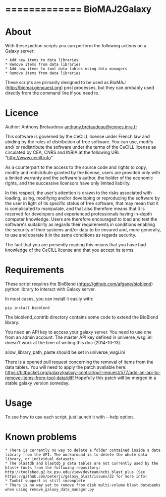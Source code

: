 =============
BioMAJ2Galaxy
=============

About
=====

With these python scripts you can perform the following actions on a Galaxy server:

    * Add new items to data libraries
    * Remove items from data libraries
    * Add new items to tool data tables using data managers
    * Remove items from data libraries

These scripts are primarily designed to be used as BioMAJ (http://biomaj.genouest.org) post processes,
but they can probably used directly from the command line if you need to.

Licence
=======

Author: Anthony Bretaudeau <anthony.bretaudeau@rennes.inra.fr>

This software is governed by the CeCILL license under French law and
abiding by the rules of distribution of free software.  You can  use, 
modify and/ or redistribute the software under the terms of the CeCILL
license as circulated by CEA, CNRS and INRIA at the following URL
"http://www.cecill.info".

As a counterpart to the access to the source code and  rights to copy,
modify and redistribute granted by the license, users are provided only
with a limited warranty  and the software's author,  the holder of the
economic rights,  and the successive licensors  have only  limited
liability. 

In this respect, the user's attention is drawn to the risks associated
with loading,  using,  modifying and/or developing or reproducing the
software by the user in light of its specific status of free software,
that may mean  that it is complicated to manipulate,  and  that  also
therefore means  that it is reserved for developers  and  experienced
professionals having in-depth computer knowledge. Users are therefore
encouraged to load and test the software's suitability as regards their
requirements in conditions enabling the security of their systems and/or 
data to be ensured and,  more generally, to use and operate it in the 
same conditions as regards security. 

The fact that you are presently reading this means that you have had
knowledge of the CeCILL license and that you accept its terms.

Requirements
============

These script requires the BioBlend (https://github.com/afgane/bioblend) python library to interact with Galaxy server.

In most cases, you can install it easily with:

    pip install bioblend

The bioblend_contrib directory contains some code to extend the BioBlend library.

You need an API key to access your galaxy server. You need to use one from an admin account. The master API key defined in universe_wsgi.ini doesn't work at the time of writing this doc (2014-10-13).

allow_library_path_paste should be set in universe_wsgi.ini

There is a opened pull request concerning the removal of items from the data tables. You will need to apply the patch available here: https://bitbucket.org/galaxy/galaxy-central/pull-request/577/add-an-api-to-remove-items-from-tool-data/diff
Hopefully this patch will be merged in a stable galaxy version someday.

Usage
=====

To see how to use each script, just launch it with --help option.

Known problems
==============

    * There is currently no way to delete a folder contained inside a data library from the API. The workaround is to delete the whole data library, or individual datasets.
    * The blastdb and blastdb_p data tables are not currently used by the blast+ tools from the following repository: http://toolshed.g2.bx.psu.edu/view/devteam/ncbi_blast_plus (See https://github.com/peterjc/galaxy_blast/issues/22 for more info)
    * Twobit support is still incomplete
    * There is no way yet to remove from disk multi-volume blast databanks when using remove_galaxy_data_manager.py
